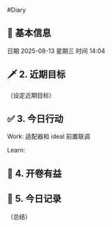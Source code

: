 #Diary 
## 🔞 基本信息
日期 2025-08-13 星期三
时间 14:04

## 🗡 2. 近期目标
（设定近期目标）

## ✅ 3. 今日行动
Work:
适配器和 ideal 前置联调

Learn:

## 📘 4. 开卷有益

## 📝 5. 今日记录
（总结）
